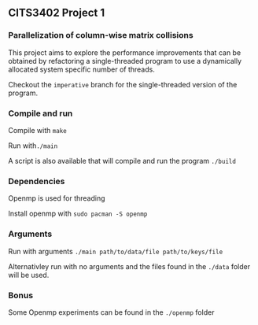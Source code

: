 ## CITS3402 Project 1
### Parallelization of column-wise matrix collisions

This project aims to explore the performance improvements that can be obtained by refactoring a single-threaded program to use a dynamically allocated system specific number of threads.

Checkout the `imperative` branch for the single-threaded version of the program.

### Compile and run

Compile with `make`

Run with`./main`

A script is also available that will compile and run the program `./build`

### Dependencies

Openmp is used for threading

Install openmp with `sudo pacman -S openmp`

### Arguments

Run with arguments `./main path/to/data/file path/to/keys/file` 

Alternativley run with no arguments and the files found in the `./data` folder will be used.

### Bonus

Some Openmp experiments can be found in the `./openmp` folder
